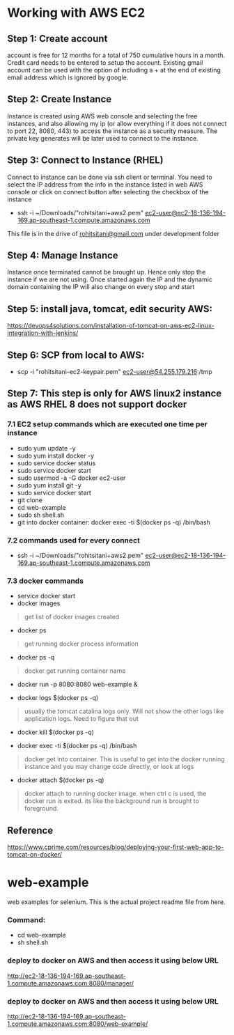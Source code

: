 # Working with AWS EC2

## Step 1: Create account 

account is free for 12 months for a total of 750 cumulative hours in a month. Credit card needs to be entered to setup the account. Existing gmail account can be used with the option of including a + at the end of existing email address which is ignored by google. 

## Step 2: Create Instance

Instance is created using AWS web console and selecting the free instances, and also allowing my ip (or allow everything if it does not connect to port 22, 8080, 443) to access the instance as a security measure. The private key generates will be later used to connect to the instance. 

## Step 3: Connect to Instance (RHEL)

Connect to instance can be done via ssh client or terminal. 
You need to select the IP address from the info in the instance listed in web AWS console or click on connect button after selecting the checkbox of the instance

- ssh -i ~/Downloads/"rohitsitani+aws2.pem" ec2-user@ec2-18-136-194-169.ap-southeast-1.compute.amazonaws.com

This file is in the drive of rohitsitani@gmail.com under development folder

## Step 4: Manage Instance

Instance once terminated cannot be brought up. Hence only stop the instance if we are not using. Once started again the IP and the dynamic domain containing the IP will also change on every stop and start

## Step 5:  install java, tomcat, edit security AWS: 

<https://devops4solutions.com/installation-of-tomcat-on-aws-ec2-linux-integration-with-jenkins/>

## Step 6: SCP from local to AWS: 

- scp -i "rohitsitani-ec2-keypair.pem" <any file in local> ec2-user@54.255.179.216:/tmp

## Step 7: This step is only for AWS linux2 instance as AWS RHEL 8 does not support docker

### 7.1 EC2 setup commands which are executed one time per instance

- sudo yum update -y
- sudo yum install docker -y
- sudo service docker status
- sudo service docker start
- sudo usermod -a -G docker ec2-user
- sudo yum install git -y
- sudo service docker start
- git clone <repo link>
- cd web-example
- sudo sh shell.sh
- git into docker container: docker exec -ti $(docker ps -q) /bin/bash

### 7.2 commands used for every connect

- ssh -i ~/Downloads/"rohitsitani+aws2.pem" ec2-user@ec2-18-136-194-169.ap-southeast-1.compute.amazonaws.com

### 7.3 docker commands

- service docker start
- docker images 

> get list of docker images created

- docker ps

> get running docker process information

- docker ps -q

> docker get running container name

- docker run -p 8080:8080 web-example &

- docker logs $(docker ps -q)

> usually the tomcat catalina logs only. Will not show the other logs like application logs. Need to figure that out

- docker kill $(docker ps -q)

- docker exec -ti $(docker ps -q) /bin/bash

> docker get into container. This is useful to get into the docker running instance and you may change code directly, or look at logs

- docker attach $(docker ps -q)

> docker attach to running docker image. when ctrl c is used, the docker run is exited. its like the background run is brought to foreground.

## Reference

<https://www.cprime.com/resources/blog/deploying-your-first-web-app-to-tomcat-on-docker/>

# web-example

web examples for selenium. This is the actual project readme file from here.

### Command:

- cd web-example
- sh shell.sh

### deploy to docker on AWS and then access it using below URL
http://ec2-18-136-194-169.ap-southeast-1.compute.amazonaws.com:8080/manager/

### deploy to docker on AWS and then access it using below URL
http://ec2-18-136-194-169.ap-southeast-1.compute.amazonaws.com:8080/web-example/

